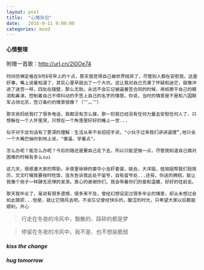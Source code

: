```yaml
---
layout: post
title:  "心情杂记"
date:   2016-9-11 9:00:00
categories: mood
---
```


#### 心情整理

附赠一首歌：<http://url.cn/2I0Oe74>


	时间仿佛定格在9月8号早上的十点，那天我觉得自己被世界抛弃了，尽管别人都在安慰我，这是好事，嘴上说着知道了，其实心里早就出了一个大坑。这让我对自己充满了怀疑和迷茫，就像冲进了迷宫一样，四处在碰壁，那么无助。永远不会忘记被逼着签合同的时候，用纸擦干自己的眼泪和鼻涕，控制着自己不停抖动的手签上自己的名字的情景。你说，当时的情景是不是和八国联军占领北京，签订条约的情景很像？（︶︿︶）

	那天爸妈给我打了很多电话，我都没有怎么接，那一刻我已经没有任何力量去安慰任何人了，只想躲在一个人怀里哭，只想在一个角落里好好的睡上一觉...

	似乎对于这句话有了更深的理解：生活从来不会招招手说，"小伙子过来我们讲讲道理”,他只会一个大嘴巴抽你到地上说，"傻逼，学着点"。

	怎么办呢？能怎么办呢？今后的路还是要自己走下去，所以只能坚强一点，尽管我知道自己面对困难的时候有多么sui

	这几天，很感激大家的帮助，半夜里徐婷的豪华小龙虾套餐，姚垚，大洋姐，桂丽姐帮我们投简历，文文叮嘱我要按时吃饭，连东告诉我此处不留爷，自有留爷处...还有，你送的拥抱，能让我像个孩子一样肆无忌惮的发泄。真心的谢谢你们，我会带着你们的爱和温暖，好好的往前走。

	那天我毕业了，虽说有很多遗憾，很多来不及，曾经幻想设定过很多毕业的情景，却从未想过会如此狼狈...但是，就让它随风去吧。不会忘记曾经快乐的，酸涩的时光，只希望大家以后都能顺利，开心

>行走在冬夜的冷风中，飘散的、踩碎的都是梦

>停留在冬夜的冷风中，我不是、也不想装脆弱


#### *kiss the change*

#### *hug tomorrow*